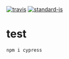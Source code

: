 [![travis](https://img.shields.io/travis/christian-fei/justchart.svg?style=flat-square)](https://travis-ci.org/christian-fei/justchart) [![standard-js](https://img.shields.io/badge/coding%20style-standard-brightgreen.svg?style=flat-square)](http://standardjs.com/)

# test

```
npm i cypress 
```